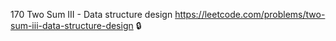 170 Two Sum III - Data structure design https://leetcode.com/problems/two-sum-iii-data-structure-design 🔒